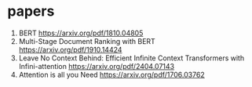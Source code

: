 # papers
1. BERT https://arxiv.org/pdf/1810.04805
2. Multi-Stage Document Ranking with BERT https://arxiv.org/pdf/1910.14424
3. Leave No Context Behind: Efficient Infinite Context Transformers with Infini-attention https://arxiv.org/pdf/2404.07143
4. Attention is all you Need https://arxiv.org/pdf/1706.03762

